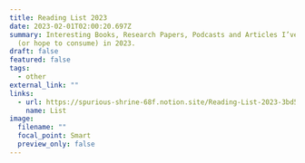```yaml
---
title: Reading List 2023
date: 2023-02-01T02:00:20.697Z
summary: Interesting Books, Research Papers, Podcasts and Articles I’ve consumed
  (or hope to consume) in 2023.
draft: false
featured: false
tags:
  - other
external_link: ""
links:
  - url: https://spurious-shrine-68f.notion.site/Reading-List-2023-3bd59cdb490a4a4c9cb3e1993117485a
    name: List
image:
  filename: ""
  focal_point: Smart
  preview_only: false
---
```


